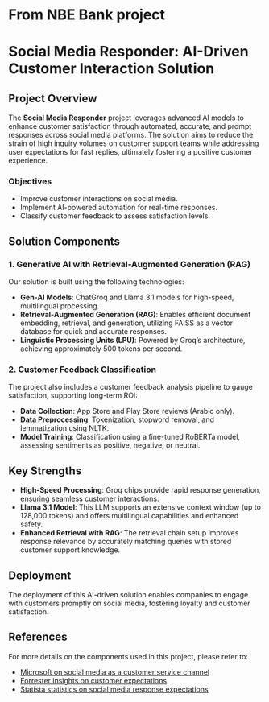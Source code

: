 
# From NBE Bank project
# Social Media Responder: AI-Driven Customer Interaction Solution

## Project Overview

The **Social Media Responder** project leverages advanced AI models to enhance customer satisfaction through automated, accurate, and prompt responses across social media platforms. The solution aims to reduce the strain of high inquiry volumes on customer support teams while addressing user expectations for fast replies, ultimately fostering a positive customer experience.

### Objectives
- Improve customer interactions on social media.
- Implement AI-powered automation for real-time responses.
- Classify customer feedback to assess satisfaction levels.

## Solution Components

### 1. Generative AI with Retrieval-Augmented Generation (RAG)
Our solution is built using the following technologies:
   - **Gen-AI Models**: ChatGroq and Llama 3.1 models for high-speed, multilingual processing.
   - **Retrieval-Augmented Generation (RAG)**: Enables efficient document embedding, retrieval, and generation, utilizing FAISS as a vector database for quick and accurate responses.
   - **Linguistic Processing Units (LPU)**: Powered by Groq’s architecture, achieving approximately 500 tokens per second.

### 2. Customer Feedback Classification
The project also includes a customer feedback analysis pipeline to gauge satisfaction, supporting long-term ROI:
   - **Data Collection**: App Store and Play Store reviews (Arabic only).
   - **Data Preprocessing**: Tokenization, stopword removal, and lemmatization using NLTK.
   - **Model Training**: Classification using a fine-tuned RoBERTa model, assessing sentiments as positive, negative, or neutral.

## Key Strengths

- **High-Speed Processing**: Groq chips provide rapid response generation, ensuring seamless customer interactions.
- **Llama 3.1 Model**: This LLM supports an extensive context window (up to 128,000 tokens) and offers multilingual capabilities and enhanced safety.
- **Enhanced Retrieval with RAG**: The retrieval chain setup improves response relevance by accurately matching queries with stored customer support knowledge.

## Deployment

The deployment of this AI-driven solution enables companies to engage with customers promptly on social media, fostering loyalty and customer satisfaction.


## References

For more details on the components used in this project, please refer to:
- [Microsoft on social media as a customer service channel](https://www.microsoft.com/en-us/dynamics-365/blog/business-leader/2016/09/02/64-of-millennials-say-social-media-is-an-effective-customer-service-channel/)
- [Forrester insights on customer expectations](https://www.forrester.com/blogs/16-03-03-your_customers_dont_want_to_call_you_for_support/)
- [Statista statistics on social media response expectations](https://www.statista.com/statistics/808477/expected-response-time-for-social-media-questions-or-complaints/)
